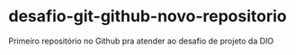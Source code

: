 # desafio-git-github-novo-repositorio
Primeiro repositório no Github pra atender ao desafio de projeto da DIO
